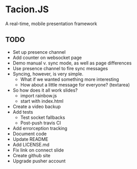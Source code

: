 Tacion.JS
=========
A real-time, mobile presentation framework

TODO
----
- Set up presence channel
- Add counter on websocket page
- Demo manual v. sync mode, as well as page differences
- Use presence channel to fire sync messages
- Syncing, however, is very simple.
  - What if we wanted something more interesting
  - How about a little message for everyone? (textarea)
- So how does it all work slides?
  - import rainbow.js
  - start with index.html
- Create a video backup
- Add tests
  - Test socket fallbacks
  - Post-push travis CI
- Add errorception tracking
- Document code
- Update README
- Add LICENSE.md
- Fix link on connect slide
- Create github site
- Upgrade pusher account